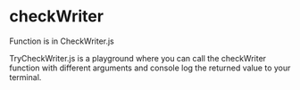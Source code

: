 # checkWriter

Function is in CheckWriter.js

TryCheckWriter.js is a playground where you can call the checkWriter function with different arguments and console log the returned value to your terminal.
